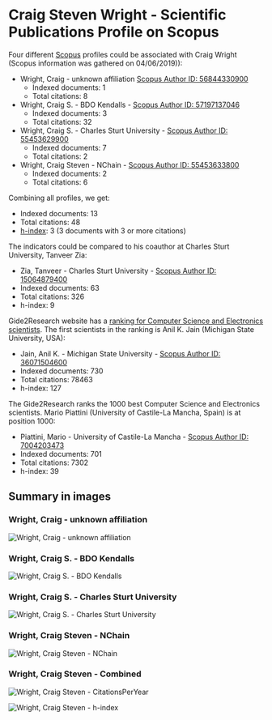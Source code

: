 # Craig Steven Wright - Scientific Publications Profile on Scopus

Four different [Scopus](www.scopus.com) profiles could be associated  with Craig Wright (Scopus information was gathered on 04/06/2019)):

* Wright, Craig - unknown affiliation [Scopus Author ID: 56844330900](https://www.scopus.com/authid/detail.uri?authorId=56844330900)
    * Indexed documents: 1
    * Total citations: 8
* Wright, Craig S. - BDO Kendalls - [Scopus Author ID: 57197137046](https://www.scopus.com/authid/detail.uri?authorId=57197137046)
    * Indexed documents: 3
    * Total citations: 32
* Wright, Craig S. - Charles Sturt University - [Scopus Author ID: 55453629900](https://www.scopus.com/authid/detail.uri?authorId=55453629900)
    * Indexed documents: 7
    * Total citations: 2
* Wright, Craig Steven - NChain - [Scopus Author ID: 55453633800](https://www.scopus.com/authid/detail.uri?authorId=55453633800)
    * Indexed documents: 2
    * Total citations: 6


Combining all profiles, we get:
* Indexed documents: 13
* Total citations: 48
* [h-index](https://en.wikipedia.org/wiki/H-index): 3 (3 documents with 3 or more citations)
    

The indicators could be compared to his coauthor at Charles Sturt University, Tanveer Zia:

* Zia, Tanveer - Charles Sturt University - [Scopus Author ID: 15064879400](https://www.scopus.com/authid/detail.uri?authorId=15064879400)
* Indexed documents: 63
* Total citations: 326
* h-index: 9

Gide2Research website has a [ranking for Computer Science and Electronics scientists](http://www.guide2research.com/scientists). The first scientists in the ranking is Anil K. Jain (Michigan State University, USA):

* Jain, Anil K. - Michigan State University - [Scopus Author ID: 36071504600](https://www.scopus.com/authid/detail.uri?authorId=36071504600)
* Indexed documents: 730
* Total citations: 78463
* h-index: 127

The Gide2Research ranks the 1000 best Computer Science and Electronics scientists. Mario Piattini (University of Castile-La Mancha, Spain) is at position 1000:
* Piattini, Mario - University of Castile-La Mancha - [Scopus Author ID: 7004203473](https://www.scopus.com/authid/detail.uri?authorId=7004203473)
* Indexed documents: 701
* Total citations: 7302
* h-index: 39


## Summary in images

### Wright, Craig - unknown affiliation

![Wright, Craig - unknown affiliation](img/Scopus-CSW-UnknownAffiliation.png)

### Wright, Craig S. - BDO Kendalls

![Wright, Craig S. - BDO Kendalls](img/Scopus-CSW-BDOKendalls.png)

### Wright, Craig S. - Charles Sturt University

![Wright, Craig S. - Charles Sturt University](img/Scopus-CSW-CharlesSturtUniversity.png)

### Wright, Craig Steven - NChain

![Wright, Craig Steven - NChain](img/Scopus-CSW-NChain.png)

### Wright, Craig Steven - Combined

![Wright, Craig Steven - CitationsPerYear](img/CitationsPerYear.png)

![Wright, Craig Steven - h-index](img/h-index.png)

